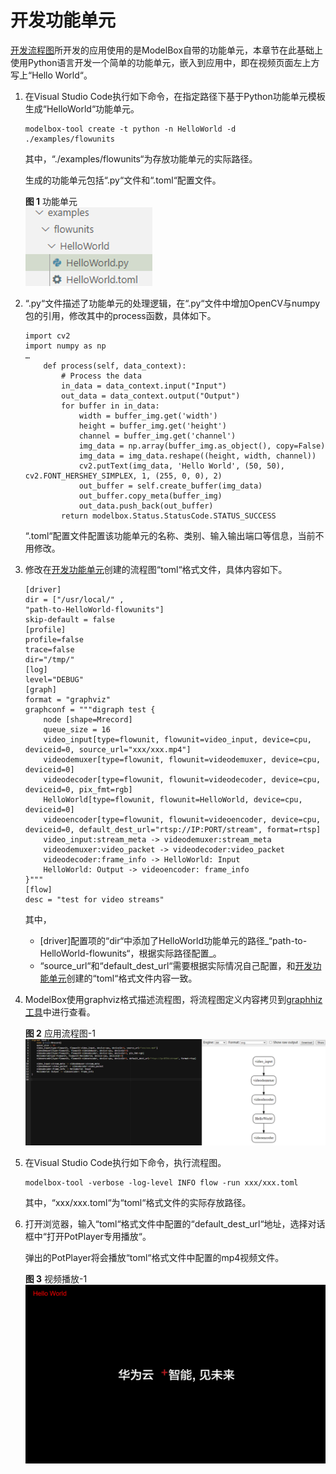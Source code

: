 # 开发功能单元<a name="ZH-CN_TOPIC_0000001190564115"></a>

[开发流程图](../qs-modelbox/开发流程图.md)所开发的应用使用的是ModelBox自带的功能单元，本章节在此基础上使用Python语言开发一个简单的功能单元，嵌入到应用中，即在视频页面左上方写上“Hello World“。

1.  在Visual Studio Code执行如下命令，在指定路径下基于Python功能单元模板生成“HelloWorld“功能单元。

    ```
    modelbox-tool create -t python -n HelloWorld -d ./examples/flowunits
    ```

    其中，“./examples/flowunits“为存放功能单元的实际路径。

    生成的功能单元包括“.py“文件和“.toml“配置文件。

    **图 1**  功能单元<a name="fig751553213716"></a>  
    ![](../assets/images/figure/qs/功能单元.png "功能单元")

2.  “.py“文件描述了功能单元的处理逻辑，在“.py“文件中增加OpenCV与numpy包的引用，修改其中的process函数，具体如下。

    ```
    import cv2
    import numpy as np
    …
        def process(self, data_context):
            # Process the data
            in_data = data_context.input("Input")
            out_data = data_context.output("Output")
            for buffer in in_data:
                width = buffer_img.get('width')
                height = buffer_img.get('height')
                channel = buffer_img.get('channel')
                img_data = np.array(buffer_img.as_object(), copy=False)
                img_data = img_data.reshape((height, width, channel))
                cv2.putText(img_data, 'Hello World', (50, 50), cv2.FONT_HERSHEY_SIMPLEX, 1, (255, 0, 0), 2)
                out_buffer = self.create_buffer(img_data)
                out_buffer.copy_meta(buffer_img)
                out_data.push_back(out_buffer)
            return modelbox.Status.StatusCode.STATUS_SUCCESS
    ```

    “.toml“配置文件配置该功能单元的名称、类别、输入输出端口等信息，当前不用修改。

3.  修改在[开发功能单元](../qs-modelbox/开发功能单元.md)创建的流程图“toml“格式文件，具体内容如下。

    ```shell
    [driver]
    dir = ["/usr/local/" ,
    "path-to-HelloWorld-flowunits"]
    skip-default = false
    [profile]
    profile=false
    trace=false
    dir="/tmp/"
    [log]
    level="DEBUG"
    [graph]
    format = "graphviz"
    graphconf = """digraph test {
        node [shape=Mrecord]
        queue_size = 16
        video_input[type=flowunit, flowunit=video_input, device=cpu, deviceid=0, source_url="xxx/xxx.mp4"]
        videodemuxer[type=flowunit, flowunit=videodemuxer, device=cpu, deviceid=0]
        videodecoder[type=flowunit, flowunit=videodecoder, device=cpu, deviceid=0, pix_fmt=rgb] 
        HelloWorld[type=flowunit, flowunit=HelloWorld, device=cpu, deviceid=0]
        videoencoder[type=flowunit, flowunit=videoencoder, device=cpu, deviceid=0, default_dest_url="rtsp://IP:PORT/stream", format=rtsp]
        video_input:stream_meta -> videodemuxer:stream_meta
        videodemuxer:video_packet -> videodecoder:video_packet 
        videodecoder:frame_info -> HelloWorld: Input
        HelloWorld: Output -> videoencoder: frame_info
    }"""
    [flow]
    desc = "test for video streams"
    ```

    其中，

    -   \[driver\]配置项的“dir“中添加了HelloWorld功能单元的路径_“path-to-HelloWorld-flowunits“，根据实际路径配置_。
    -   “source\_url“和“default\_dest\_url“需要根据实际情况自己配置，和[开发功能单元](../qs-modelbox/开发功能单元.md)创建的“toml“格式文件内容一致。

4.  ModelBox使用graphviz格式描述流程图，将流程图定义内容拷贝到[graphhiz工具](https://dreampuf.github.io/GraphvizOnline)中进行查看。

    **图 2**  应用流程图-1<a name="fig12356145818517"></a>  
    ![](../assets/images/figure/qs/应用流程图-1.png "应用流程图-1")

5.  在Visual Studio Code执行如下命令，执行流程图。

    ```shell
    modelbox-tool -verbose -log-level INFO flow -run xxx/xxx.toml  
    ```

    其中，“xxx/xxx.toml“为“toml“格式文件的实际存放路径。

6.  打开浏览器，输入“toml“格式文件中配置的“default\_dest\_url“地址，选择对话框中“打开PotPlayer专用播放“。

    弹出的PotPlayer将会播放“toml“格式文件中配置的mp4视频文件。

    **图 3**  视频播放-1<a name="fig85035617539"></a>  
    ![](../assets/images/figure/qs/视频播放-1.png "视频播放-1")


